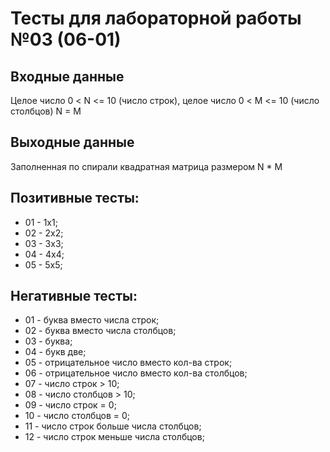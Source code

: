 # Тесты для лабораторной работы №03 (06-01)

## Входные данные

Целое число 0 < N <= 10 (число строк), целое число 0 < M <= 10 (число столбцов)
N = M

## Выходные данные

Заполненная по спирали квадратная матрица размером  N * M

## Позитивные тесты:

- 01 - 1x1;
- 02 - 2x2;
- 03 - 3x3;
- 04 - 4x4;
- 05 - 5x5;

## Негативные тесты:

- 01 - буква вместо числа строк;
- 02 - буква вместо числа столбцов;
- 03 - буква;
- 04 - букв две;
- 05 - отрицательное число вместо кол-ва строк;
- 06 - отрицательное число вместо кол-ва столбцов;
- 07 - число строк > 10;
- 08 - число столбцов > 10;
- 09 - число строк = 0;
- 10 - число столбцов = 0;
- 11 - число строк больше числа столбцов;
- 12 - число строк меньше числа столбцов;
